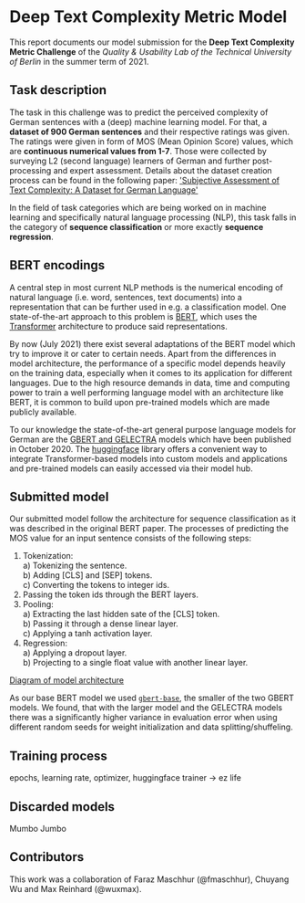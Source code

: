 # Deep Text Complexity Metric Model
This report documents our model submission for the __Deep Text Complexity Metric Challenge__ of the _Quality & Usability Lab of the Technical University of Berlin_ in the summer term of 2021.

## Task description
The task in this challenge was to predict the perceived complexity of German sentences with a (deep) machine learning model. For that, a __dataset of 900 German sentences__ and their respective ratings was given. The ratings were given in form of MOS (Mean Opinion Score) values, which are __continuous numerical values from 1-7__. Those were collected by surveying L2 (second language) learners of German and further post-processing and expert assessment. Details about the dataset creation process can be found in the following paper: ['Subjective Assessment of Text Complexity: A Dataset for German Language'](https://arxiv.org/abs/1904.07733)

In the field of task categories which are being worked on in machine learning and specifically natural language processing (NLP), this task falls in the category of __sequence classification__ or more exactly __sequence regression__.

## BERT encodings
A central step in most current NLP methods is the numerical encoding of natural language (i.e. word, sentences, text documents) into a representation that can be further used in e.g. a classification model. One state-of-the-art approach to this problem is [BERT](https://arxiv.org/abs/1810.048059), which uses the [Transformer](https://arxiv.org/abs/1706.03762) architecture to produce said representations. 

By now (July 2021) there exist several adaptations of the BERT model which try to improve it or cater to certain needs. Apart from the differences in model architecture, the performance of a specific model depends heavily on the training data, especially when it comes to its application for different languages. Due to the high resource demands in data, time and computing power to train a well performing language model with an architecture like BERT, it is common to build upon pre-trained models which are made publicly available.

To our knowledge the state-of-the-art general purpose language models for German are the [GBERT and GELECTRA](https://arxiv.org/abs/2010.10906) models which have been published in October 2020. The [huggingface](https://huggingface.co/) library offers a convenient way to integrate Transformer-based models into custom models and applications and pre-trained models can easily accessed via their model hub.

## Submitted model
Our submitted model follow the architecture for sequence classification as it was described in the original BERT paper. The processes of predicting the MOS value for an input sentence consists of the following steps:  

1. Tokenization:   
	a) Tokenizing the sentence.   
	b) Adding [CLS] and [SEP] tokens.  
	c) Converting the tokens to integer ids. 
2. Passing the token ids through the BERT layers.
3. Pooling:  
	a) Extracting the last hidden sate of the [CLS] token.  
	b) Passing it through a dense linear layer.  
	c) Applying a tanh activation layer.
4. Regression:  
	a) Applying a dropout layer.  
	b) Projecting to a single float value with another linear layer.
	
[Diagram of model architecture](bert_regressor.png)

As our base BERT model we used [`gbert-base`](https://huggingface.co/deepset/gbert-base), the smaller of the two GBERT models. We found, that with the larger model and the GELECTRA models there was a significantly higher variance in evaluation error when using different random seeds for weight initialization and data splitting/shuffeling.

## Training process
epochs, learning rate, optimizer, huggingface trainer -> ez life

## Discarded models
Mumbo Jumbo 

## Contributors
This work was a collaboration of Faraz Maschhur (@fmaschhur), Chuyang Wu and Max Reinhard (@wuxmax).
